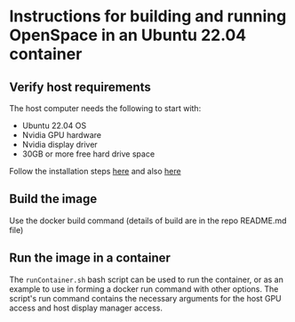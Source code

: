 # Instructions for building and running OpenSpace in an Ubuntu 22.04 container
## Verify host requirements
The host computer needs the following to start with:

  - Ubuntu 22.04 OS
  - Nvidia GPU hardware
  - Nvidia display driver
  - 30GB or more free hard drive space

Follow the installation steps [here](https://nvidia.github.io/nvidia-container-runtime/) and also [here](https://github.com/NVIDIA/nvidia-container-runtime)

## Build the image
Use the docker build command (details of build are in the repo README.md file)

## Run the image in a container
The `runContainer.sh` bash script can be used to run the container, or as an example to use in forming a docker run command with other options.
The script's run command contains the necessary arguments for the host GPU access and host display manager access.
